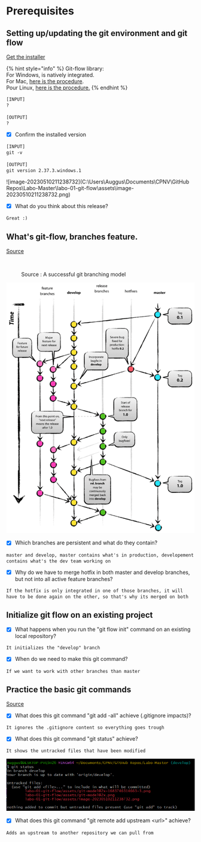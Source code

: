 # Prerequisites

## Setting up/updating the git environment and git flow

[Get the installer](https://git-scm.com/downloads)

{% hint style="info" %}
Git-flow library:\
For Windows, is natively integrated.\
For Mac, [here is the procedure](https://git-scm.com/download/mac).\
Pour Linux, [here is the procedure.](https://howtoinstall.co/en/git-flow)
{% endhint %}

```
[INPUT]
?

[OUTPUT]
?
```

* [x] Confirm the installed version

```
[INPUT]
git -v

[OUTPUT]
git version 2.37.3.windows.1
```

![image-20230510211238732](C:\Users\Auggus\Documents\CPNV\GitHub Repos\Labo-Master\labo-01-git-flow\assets\image-20230510211238732.png)

* [x] What do you think about this release?

```
Great :)
```

## What's git-flow, branches feature.

[Source](https://nvie.com/posts/a-successful-git-branching-model/)

<figure><img src="../../.gitbook/assets/image (1).png" alt=""><figcaption><p>Source : A successful git branching model</p></figcaption></figure>

![img](assets/git-model@2x-1683746314663-3.png)

* [x] Which branches are persistent and what do they contain?

```
master and develop, master contains what's in production, developement contains what's the dev team working on
```

* [x] Why do we have to merge hotfix in both master and develop branches, but not into all active feature branches?

```
If the hotfix is only integrated in one of those branches, it will have to be done again on the other, so that's why its merged on both
```

## Initialize git flow on an existing project

* [x] What happens when you run the "git flow init" command on an existing local repository?

```
It initializes the "develop" branch
```

* [x] When do we need to make this git command?

```
If we want to work with other branches than master
```

## Practice the basic git commands

[Source](https://www.atlassian.com/git/glossary)

* [x] What does this git command "git add -all" achieve (.gitignore impacts)?

```
It ignores the .gitignore content so everything goes trough
```

* [x] What does this git command "git status" achieve?

```
It shows the untracked files that have been modified
```

![image-20230510212109664](assets/image-20230510212109664-1683746471104-6.png)

* [x] What does this git command "git remote add upstream \<url>" achieve?

```
Adds an upstream to another repository we can pull from
```

